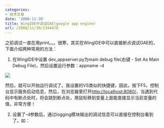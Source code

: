 ```yaml
---
categories:
- 技术文章
date: '2008-11-30'
title: WingIDE中调试GAE(google app engine)
url: /2008/11/30/1344478
---
```



之前调试一直在用print。。。很寒，其实在WingIDE中可以直接断点调试GAE的，下面介绍两种常用的方法：

1. 在WingIDE中设置 dev_appserver.py为main debug file(右键 - Set As Main Debug File)，然后设置运行参数：appname -d

![](http://www.cnblogs.com/images/cnblogs_com/coderzh/gae/gaedebug.png)

然后，就可以开始运行调试了。我设置的VS类似的快捷键，因此，按下F5，控制台显示服务启动信息，然后，在浏览器里打开[http://localhost:8080/](http://localhost:8080/)，当遇到代码中有断点处时，将会跳到断点处，用鼠标移到变量上面能直接显示当前变量的值，非常方便！

2. 设置了-d参数后，通过logging模块输出的调试信息可以直接在控制台看到了。如：

<div class="cnblogs_code"><!--

Code highlighting produced by Actipro CodeHighlighter (freeware)

http://www.CodeHighlighter.com/

--><span style="color: #0000ff">import</span><span style="color: #000000">&nbsp;logging

logging.debug(</span><span style="color: #800000">"</span><span style="color: #800000">curPage&nbsp;is</span><span style="color: #800000">"</span><span style="color: #000000">&nbsp;</span><span style="color: #000000">+</span><span style="color: #000000">&nbsp;curPage)</span></div>